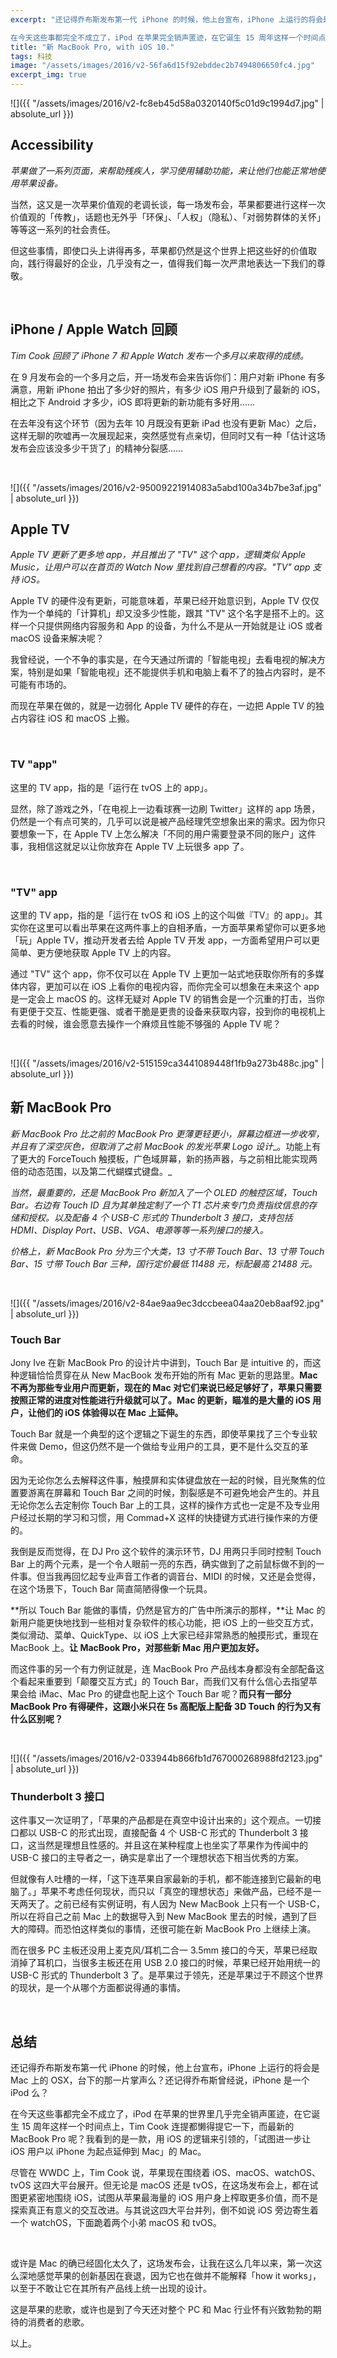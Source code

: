 ```yaml
---
excerpt: "还记得乔布斯发布第一代 iPhone 的时候，他上台宣布，iPhone 上运行的将会是 Mac 上的 OSX，台下的那一片掌声么？还记得乔布斯曾经说，iPhone 是一个全新的 iPod 么？

在今天这些事都完全不成立了，iPod 在苹果完全销声匿迹，在它诞生 15 周年这样一个时间点上，Tim Cook 连提都懒得提它一下，而最新的 MacBook Pro 呢？我看到的是一款，用 iOS 的逻辑来引领的，「试图进一步让 Mac 作为 iOS 用户以 iPhone 为起点进行延伸」的 Mac。"
title: "新 MacBook Pro, with iOS 10."
tags: 科技
image: "/assets/images/2016/v2-56fa6d15f92ebddec2b7494806650fc4.jpg"
excerpt_img: true
---
```


![]({{ "/assets/images/2016/v2-fc8eb45d58a0320140f5c01d9c1994d7.jpg" | absolute_url }})

## Accessibility

_苹果做了一系列页面，来帮助残疾人，学习使用辅助功能，来让他们也能正常地使用苹果设备。_

当然，这又是一次苹果价值观的老调长谈，每一场发布会，苹果都要进行这样一次价值观的「传教」，话题也无外乎「环保」、「人权」（隐私）、「对弱势群体的关怀」等等这一系列的社会责任。

但这些事情，即使口头上讲得再多，苹果都仍然是这个世界上把这些好的价值取向，践行得最好的企业，几乎没有之一，值得我们每一次严肃地表达一下我们的尊敬。

<br>

## iPhone / Apple Watch 回顾

_Tim Cook 回顾了 iPhone 7 和 Apple Watch 发布一个多月以来取得的成绩。_

在 9 月发布会的一个多月之后，开一场发布会来告诉你们：用户对新 iPhone 有多满意，用新 iPhone 拍出了多少好的照片，有多少 iOS 用户升级到了最新的 iOS，相比之下 Android 才多少，iOS 即将更新的新功能有多好用……

在去年没有这个环节（因为去年 10 月既没有更新 iPad 也没有更新 Mac）之后，这样无聊的吹嘘再一次展现起来，突然感觉有点亲切，但同时又有一种「估计这场发布会应该没多少干货了」的精神分裂感……

<br>

![]({{ "/assets/images/2016/v2-95009221914083a5abd100a34b7be3af.jpg" | absolute_url }})

## Apple TV

_Apple TV 更新了更多地 app，并且推出了 "TV" 这个 app，逻辑类似 Apple Music，让用户可以在首页的 Watch Now 里找到自己想看的内容。"TV" app 支持 iOS。_

Apple TV 的硬件没有更新，可能意味着，苹果已经开始意识到，Apple TV 仅仅作为一个单纯的「计算机」却又没多少性能，跟其 "TV" 这个名字是搭不上的。这样一个只提供网络内容服务和 App 的设备，为什么不是从一开始就是让 iOS 或者 macOS 设备来解决呢？

我曾经说，一个不争的事实是，在今天通过所谓的「智能电视」去看电视的解决方案，特别是如果「智能电视」还不能提供手机和电脑上看不了的独占内容时，是不可能有市场的。

而现在苹果在做的，就是一边弱化 Apple TV 硬件的存在，一边把 Apple TV 的独占内容往 iOS 和 macOS 上搬。

<br>

### TV "app"

这里的 TV app，指的是「运行在 tvOS 上的 app」。

显然，除了游戏之外，「在电视上一边看球赛一边刷 Twitter」这样的 app 场景，仍然是一个有点可笑的，几乎可以说是被产品经理凭空想象出来的需求。因为你只要想象一下，在 Apple TV 上怎么解决「不同的用户需要登录不同的账户」这件事，我相信这就足以让你放弃在 Apple TV 上玩很多 app 了。

<br>

### "TV" app

这里的 TV app，指的是「运行在 tvOS 和 iOS 上的这个叫做『TV』的 app」。其实你在这里可以看出苹果在这两件事上的自相矛盾，一方面苹果希望你可以更多地「玩」Apple TV，推动开发者去给 Apple TV 开发 app，一方面希望用户可以更简单、更方便地获取 Apple TV 上的内容。

通过 "TV" 这个 app，你不仅可以在 Apple TV 上更加一站式地获取你所有的多媒体内容，更加可以在 iOS 上看你的电视内容，而你完全可以想象在未来这个 app 是一定会上 macOS 的。这样无疑对 Apple TV 的销售会是一个沉重的打击，当你有更便于交互、性能更强、或者干脆是更贵的设备来获取内容，投到你的电视机上去看的时候，谁会愿意去操作一个麻烦且性能不够强的 Apple TV 呢？

<br>

![]({{ "/assets/images/2016/v2-515159ca3441089448f1fb9a273b488c.jpg" | absolute_url }})

## 新 MacBook Pro

_新 MacBook Pro 比之前的 MacBook Pro 更薄更轻更小，屏幕边框进一步收窄，并且有了深空灰色，但取消了之前 MacBook 的发光苹果 Logo 设计__。功能上有了更大的 ForceTouch 触摸板，广色域屏幕，新的扬声器，与之前相比能实现两倍的动态范围，以及第二代蝴蝶式键盘。_

_当然，最重要的，还是 MacBook Pro 新加入了一个 OLED 的触控区域，Touch Bar。右边有 Touch ID 且为其单独定制了一个 T1 芯片来专门负责指纹信息的存储和授权。以及配备 4 个 USB-C 形式的 Thunderbolt 3 接口，支持包括 HDMI、Display Port、USB、VGA、电源等等一系列接口的接入。_

_价格上，新 MacBook Pro 分为三个大类，13 寸不带 Touch Bar、13 寸带 Touch Bar、15 寸带 Touch Bar 三种，国行定价最低 11488 元，标配最高 21488 元。_

<br>

![]({{ "/assets/images/2016/v2-84ae9aa9ec3dccbeea04aa20eb8aaf92.jpg" | absolute_url }})

### Touch Bar

Jony Ive 在新 MacBook Pro 的设计片中讲到，Touch Bar 是 intuitive 的，而这种逻辑恰恰贯穿在从 New MacBook 发布开始的所有 Mac 更新的思路里。**Mac 不再为那些专业用户而更新，现在的 Mac 对它们来说已经足够好了，苹果只需要按照正常的进度对性能进行升级就可以了。Mac 的更新，瞄准的是大量的 iOS 用户，让他们的 iOS 体验得以在 Mac 上延伸。**

Touch Bar 就是一个典型的这个逻辑之下诞生的东西，即使苹果找了三个专业软件来做 Demo，但这仍然不是一个做给专业用户的工具，更不是什么交互的革命。

因为无论你怎么去解释这件事，触摸屏和实体键盘放在一起的时候，目光聚焦的位置要游离在屏幕和 Touch Bar 之间的时候，割裂感是不可避免地会产生的。并且无论你怎么去定制你 Touch Bar 上的工具，这样的操作方式也一定是不及专业用户经过长期的学习和习惯，用 Commad+X 这样的快捷键方式进行操作来的方便的。

我倒是反而觉得，在 DJ Pro 这个软件的演示环节，DJ 用两只手同时控制 Touch Bar 上的两个元素，是一个令人眼前一亮的东西，确实做到了之前鼠标做不到的一件事。但当我再回忆起专业声音工作者的调音台、MIDI 的时候，又还是会觉得，在这个场景下，Touch Bar 简直简陋得像一个玩具。

**所以 Touch Bar 能做的事情，仍然是官方的广告中所演示的那样，**让 Mac 的新用户能更快地找到一些相对复杂软件的核心功能，把 iOS 上的一些交互方式，类似滑动、菜单、QuickType、以 iOS 上大家已经非常熟悉的触摸形式，重现在 MacBook 上。**让 MacBook Pro，对那些新 Mac 用户更加友好。**

而这件事的另一个有力例证就是，连 MacBook Pro 产品线本身都没有全部配备这个看起来重要到「颠覆交互方式」的 Touch Bar，而我们又有什么信心去指望苹果会给 iMac、Mac Pro 的键盘也配上这个 Touch Bar 呢？**而只有一部分 MacBook Pro 有得硬件，这跟小米只在 5s 高配版上配备 3D Touch 的行为又有什么区别呢？**

<br>

![]({{ "/assets/images/2016/v2-033944b866fb1d767000268988fd2123.jpg" | absolute_url }})

### Thunderbolt 3 接口

这件事又一次证明了，「苹果的产品都是在真空中设计出来的」这个观点。一切接口都以 USB-C 的形式出现，直接配备 4 个 USB-C 形式的 Thunderbolt 3 接口，这当然是理想且性感的。并且这在某种程度上也坐实了苹果作为传闻中的 USB-C 接口的主导者之一，确实是拿出了一个理想状态下相当优秀的方案。

但就像有人吐槽的一样，「这下连苹果自家最新的手机，都不能连接到它最新的电脑了。」苹果不考虑任何现状，而只以「真空的理想状态」来做产品，已经不是一天两天了。之前已经有实例证明，有人因为 New MacBook 上只有一个 USB-C，所以在将自己之前 Mac 上的数据导入到 New MacBook 里去的时候，遇到了巨大的障碍。而恐怕这样类似的事情，还很可能在新 MacBook Pro 上继续上演。

而在很多 PC 主板还没用上麦克风/耳机二合一 3.5mm 接口的今天，苹果已经取消掉了耳机口，当很多主板还在用 USB 2.0 接口的时候，苹果已经开始用统一的 USB-C 形式的 Thunderbolt 3 了。是苹果过于领先，还是苹果过于不顾这个世界的现状，是一个从哪个方面都说得通的事情。

<br>

## 总结

还记得乔布斯发布第一代 iPhone 的时候，他上台宣布，iPhone 上运行的将会是 Mac 上的 OSX，台下的那一片掌声么？还记得乔布斯曾经说，iPhone 是一个 iPod 么？

在今天这些事都完全不成立了，iPod 在苹果的世界里几乎完全销声匿迹，在它诞生 15 周年这样一个时间点上，Tim Cook 连提都懒得提它一下，而最新的 MacBook Pro 呢？我看到的是一款，用 iOS 的逻辑来引领的，「试图进一步让 iOS 用户以 iPhone 为起点延伸到 Mac」的 Mac。

尽管在 WWDC 上，Tim Cook 说，苹果现在围绕着 iOS、macOS、watchOS、tvOS 这四大平台展开。但无论是 macOS 还是 tvOS，在这场发布会上，都在试图更紧密地围绕 iOS，试图从苹果最海量的 iOS 用户身上榨取更多价值，而不是探索真正有意义的交互改进。与其说这四大平台并列，倒不如说 iOS 旁边寄生着一个 watchOS，下面跪着两个小弟 macOS 和 tvOS。

<br>

或许是 Mac 的确已经固化太久了，这场发布会，让我在这么几年以来，第一次这么深地感觉苹果的创新基因在衰退，因为它也在做并不能解释「how it works」，以至于不敢让它在其所有产品线上统一出现的设计。

这是苹果的悲歌，或许也是到了今天还对整个 PC 和 Mac 行业怀有兴致勃勃的期待的消费者的悲歌。

以上。
